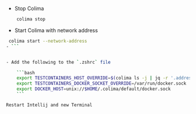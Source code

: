 - Stop Colima
```bash
    colima stop
```

- Start Colima with network address
```bash
 colima start --network-address
- ```


- Add the following to the `.zshrc` file 

    ```bash
    export TESTCONTAINERS_HOST_OVERRIDE=$(colima ls -j | jq -r '.address')
    export TESTCONTAINERS_DOCKER_SOCKET_OVERRIDE=/var/run/docker.sock
    export DOCKER_HOST=unix://$HOME/.colima/default/docker.sock
    ```

Restart Intellij and new Terminal
